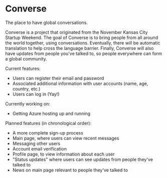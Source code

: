 # Converse
The place to have global conversations.

Converse is a project that originated from the November Kansas City Startup Weekend. The goal of Converse is to bring people from all around the world together, using conversations. Eventually, there will be automatic translation to help cross the language barrier. Finally, Converse will also have updates from people you've talked to, so people everywhere can form a global community.

Current features:
- Users can register their email and password
- Associated additional information with user accounts (name, age, country, etc.)
- Users can log in (Yay!)

Currently working on:
- Getting Azure hosting up and running

Planned features (in chronological order):
- A more complete sign-up process
- Main page, where users can view recent messages
- Messaging other users
- Account email verification
- Profile page, to view information about each user
- "Status updates" where users can see updates from people they've talked to
- News on main page relevant to people they've talked to
